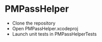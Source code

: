 # PMPassHelper

- Clone the repository
- Open PMPassHelper.xcodeproj
- Launch unit tests in PMPassHelperTests
